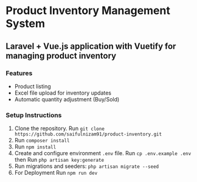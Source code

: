 # Product Inventory Management System

## Laravel + Vue.js application with Vuetify for managing product inventory

### Features

-   Product listing
-   Excel file upload for inventory updates
-   Automatic quantity adjustment (Buy/Sold)

### Setup Instructions

1. Clone the repository. Run `git clone https://github.com/saifulnizam91/product-inventory.git`
2. Run `composer install`
3. Run `npm install`
4. Create and configure environment `.env` file. Run `cp .env.example .env` then Run `php artisan key:generate`
5. Run migrations and seeders: `php artisan migrate --seed`
6. For Deployment Run `npm run dev`
